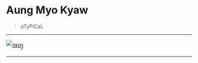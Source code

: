 # Aung Myo Kyaw

> aTyPiCaL

---

[![အတု](https://img.youtube.com/vi/qEhlogtz1Zk/0.jpg)](https://www.youtube.com/watch?v=qEhlogtz1Zk)

---
